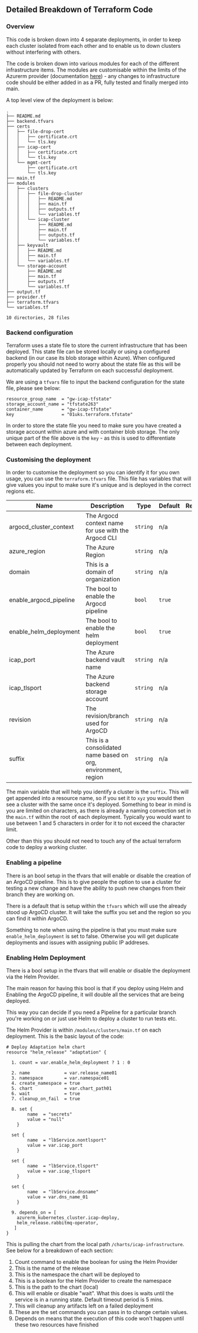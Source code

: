 ## Detailed Breakdown of Terraform Code

### Overview

This code is broken down into 4 separate deployments, in order to keep each cluster isolated from each other and to enable us to down clusters without interfering with others.

The code is broken down into various modules for each of the different infrastructure items. The modules are customisable within the limits of the Azurerm provider (documentation [here](https://registry.terraform.io/providers/hashicorp/azurerm/latest/docs)) - any changes to infrastructure code should be either added in as a PR, fully tested and finally merged into main.

A top level view of the deployment is below:

```
.
├── README.md
├── backend.tfvars
├── certs
│   ├── file-drop-cert
│   │   ├── certificate.crt
│   │   └── tls.key
│   ├── icap-cert
│   │   ├── certificate.crt
│   │   └── tls.key
│   └── mgmt-cert
│       ├── certificate.crt
│       └── tls.key
├── main.tf
├── modules
│   ├── clusters
│   │   ├── file-drop-cluster
│   │   │   ├── README.md
│   │   │   ├── main.tf
│   │   │   ├── outputs.tf
│   │   │   └── variables.tf
│   │   └── icap-cluster
│   │       ├── README.md
│   │       ├── main.tf
│   │       ├── outputs.tf
│   │       └── variables.tf
│   ├── keyvault
│   │   ├── README.md
│   │   ├── main.tf
│   │   └── variables.tf
│   └── storage-account
│       ├── README.md
│       ├── main.tf
│       ├── outputs.tf
│       └── variables.tf
├── output.tf
├── provider.tf
├── terraform.tfvars
└── variables.tf

10 directories, 28 files
```
### Backend configuration

Terraform uses a state file to store the current infrastructure that has been deployed. This state file can be stored locally or using a configured backend (in our case its blob storage within Azure). When configured properly you should not need to worry about the state file as this will be automatically updated by Terraform on each successful deployment. 

We are using a ```tfvars``` file to input the backend configuration for the state file, please see below:

```
resource_group_name  = "gw-icap-tfstate"
storage_account_name = "tfstate263"
container_name       = "gw-icap-tfstate"
key                  = "01uks.terraform.tfstate"
```

In order to store the state file you need to make sure you have created a storage account within azure and with container blob storage. The only unique part of the file above is the ```key``` - as this is used to differentiate between each deployment.

### Customising the deployment

In order to customise the deployment so you can identify it for you own usage, you can use the ```terraform.tfvars``` file. This file has variables that will give values you input to make sure it's unique and is deployed in the correct regions etc.

| Name | Description | Type | Default | Required |
|------|-------------|------|---------|:--------:|
| argocd\_cluster\_context | The Argocd context name for use with the Argocd CLI | `string` | n/a | yes |
| azure\_region | The Azure Region | `string` | n/a | yes |
| domain | This is a domain of organization | `string` | n/a | yes |
| enable\_argocd\_pipeline | The bool to enable the Argocd pipeline | `bool` | `true` | no |
| enable\_helm\_deployment | The bool to enable the helm deployment | `bool` | `true` | no |
| icap\_port | The Azure backend vault name | `string` | n/a | yes |
| icap\_tlsport | The Azure backend storage account | `string` | n/a | yes |
| revision | The revision/branch used for ArgoCD | `string` | n/a | yes |
| suffix | This is a consolidated name based on org, environment, region | `string` | n/a | yes |

The main variable that will help you identify a cluster is the ```suffix```. This will get appended into a resource name, so if you set it to ```xyz``` you would then see a cluster with the same once it's deployed. Something to bear in mind is you are limited on characters, as there is already a naming convection set in the ```main.tf``` within the root of each deployment. Typically you would want to use between 1 and 5 characters in order for it to not exceed the character limit.

Other than this you should not need to touch any of the actual terraform code to deploy a working cluster.

### Enabling a pipeline

There is an bool setup in the tfvars that will enable or disable the creation of an ArgoCD pipeline. This is to give people the option to use a cluster for testing a new change and have the ability to push new changes from their branch they are working on. 

There is a default that is setup within the ```tfvars``` which will use the already stood up ArgoCD cluster. It will take the suffix you set and the region so you can find it within ArgoCD. 

Something to note when using the pipeline is that you must make sure ```enable_helm_deployment``` is set to false. Otherwise you will get duplicate deployments and issues with assigning public IP addreses.

### Enabling Helm Deployment

There is a bool setup in the tfvars that will enable or disable the deployment via the Helm Provider. 

The main reason for having this bool is that if you deploy using Helm and Enabling the ArgoCD pipeline, it will double all the services that are being deployed. 

This way you can decide if you need a Pipeline for a particular branch you're working on or just use Helm to deploy a cluster to run tests etc.

The Helm Provider is within ```/modules/clusters/main.tf``` on each deployment. This is the basic layout of the code:

```
# Deploy Adaptation helm chart
resource "helm_release" "adaptation" {

  1. count = var.enable_helm_deployment ? 1 : 0

  2. name             = var.release_name01
  3. namespace        = var.namespace01
  4. create_namespace = true
  5. chart            = var.chart_path01
  6. wait             = true
  7. cleanup_on_fail  = true
  
  8. set {
        name  = "secrets"
        value = "null"
    }

  set {
        name  = "lbService.nontlsport"
        value = var.icap_port
    }
  
  set {
        name  = "lbService.tlsport"
        value = var.icap_tlsport
    }
  
  set {
        name  = "lbService.dnsname"
        value = var.dns_name_01
    }

  9. depends_on = [ 
    azurerm_kubernetes_cluster.icap-deploy,
    helm_release.rabbitmq-operator,
   ]
}
```

This is pulling the chart from the local path ```/charts/icap-infrastructure```. See below for a breakdown of each section:

1. Count command to enable the boolean for using the Helm Provider 
2. This is the name of the release
3. This is the namespace the chart will be deployed to
4. This is a boolean for the Helm Provider to create the namespace
5. This is the path to the chart (local)
6. This will enable or disable "wait". What this does is waits until the service is in a running state. Default timeout period is 5 mins.
7. This will cleanup any artifacts left on a failed deployment
8. These are the set commands you can pass in to change certain values.
9. Depends on means that the execution of this code won't happen until these two resources have finished